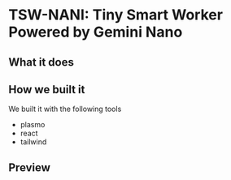 # TSW-NANI: Tiny Smart Worker Powered by Gemini Nano

## What it does

## How we built it

We built it with the following tools

- plasmo
- react
- tailwind

## Preview
